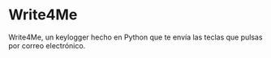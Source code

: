# Write4Me
Write4Me, un keylogger hecho en Python que te envía las teclas que pulsas por correo electrónico.
